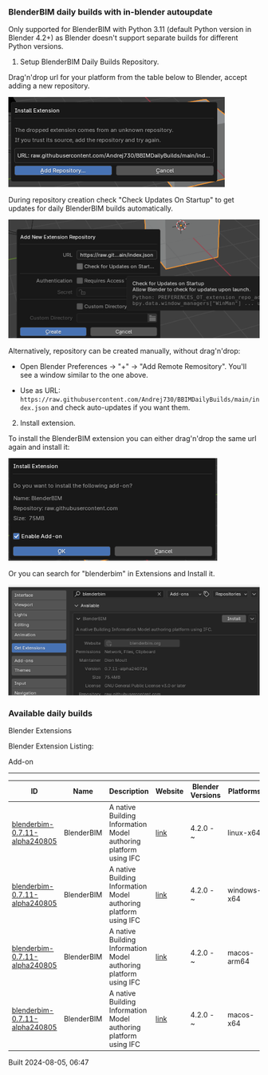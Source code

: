### BlenderBIM daily builds with in-blender autoupdate

Only supported for BlenderBIM with Python 3.11 (default Python version in Blender 4.2+) as Blender doesn't support separate builds for different Python versions.

1. Setup BlenderBIM Daily Builds Repository.

Drag'n'drop url for your platform from the table below to Blender, accept adding a new repository.

![](img/image-1.png)

During repository creation check "Check Updates On Startup" to get updates for daily BlenderBIM builds automatically.

![](img/image-2.png)

Alternatively, repository can be created manually, without drag'n'drop:

- Open Blender Preferences -> "+" -> "Add Remote Remository". You'll see a window similar to the one above.

- Use as URL: `https://raw.githubusercontent.com/Andrej730/BBIMDailyBuilds/main/index.json` and check auto-updates if you want them.



2. Install extension.

To install the BlenderBIM extension you can either drag'n'drop the same url again and install it:

![alt text](img/image-3.png)

Or you can search for "blenderbim" in Extensions and Install it.

![](img/image.png)


### Available daily builds




Blender Extensions


Blender Extension Listing:


Add\-on




---




| ID | Name | Description | Website | Blender Versions | Platforms | Size |
| --- | --- | --- | --- | --- | --- | --- |
| [blenderbim\-0\.7\.11\-alpha240805](https://github.com/IfcOpenShell/IfcOpenShell/releases/download/blenderbim-0.7.11-alpha240805/blenderbim_py311-0.7.11-alpha240805-linux-x64.zip?repository=https://raw.githubusercontent.com/Andrej730/BBIMDailyBuilds/main/index.json&blender_version_min=4.2.0&platforms=linux-x64) | BlenderBIM | A native Building Information Model authoring platform using IFC | [link](https://blenderbim.org/) | 4\.2\.0 \- \~ | linux\-x64 | 105\.3MB |
| [blenderbim\-0\.7\.11\-alpha240805](https://github.com/IfcOpenShell/IfcOpenShell/releases/download/blenderbim-0.7.11-alpha240805/blenderbim_py311-0.7.11-alpha240805-windows-x64.zip?repository=https://raw.githubusercontent.com/Andrej730/BBIMDailyBuilds/main/index.json&blender_version_min=4.2.0&platforms=windows-x64) | BlenderBIM | A native Building Information Model authoring platform using IFC | [link](https://blenderbim.org/) | 4\.2\.0 \- \~ | windows\-x64 | 80\.2MB |
| [blenderbim\-0\.7\.11\-alpha240805](https://github.com/IfcOpenShell/IfcOpenShell/releases/download/blenderbim-0.7.11-alpha240805/blenderbim_py311-0.7.11-alpha240805-macos-arm64.zip?repository=https://raw.githubusercontent.com/Andrej730/BBIMDailyBuilds/main/index.json&blender_version_min=4.2.0&platforms=macos-arm64) | BlenderBIM | A native Building Information Model authoring platform using IFC | [link](https://blenderbim.org/) | 4\.2\.0 \- \~ | macos\-arm64 | 98\.4MB |
| [blenderbim\-0\.7\.11\-alpha240805](https://github.com/IfcOpenShell/IfcOpenShell/releases/download/blenderbim-0.7.11-alpha240805/blenderbim_py311-0.7.11-alpha240805-macos-x64.zip?repository=https://raw.githubusercontent.com/Andrej730/BBIMDailyBuilds/main/index.json&blender_version_min=4.2.0&platforms=macos-x64) | BlenderBIM | A native Building Information Model authoring platform using IFC | [link](https://blenderbim.org/) | 4\.2\.0 \- \~ | macos\-x64 | 99\.1MB |


Built 2024\-08\-05, 06:47




